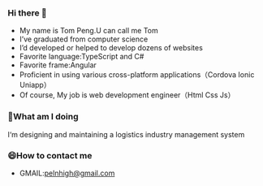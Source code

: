 ### Hi there 👋

 - My name is Tom Peng.U can call me Tom
 - I’ve graduated from computer science
 - I’d developed or helped to develop dozens of websites
 - Favorite language:TypeScript and C#
 - Favorite frame:Angular
 - Proficient in using various cross-platform applications（Cordova Ionic Uniapp）
 - Of course, My job is web development engineer（Html Css Js）

### 🤔What am I doing

I‘m designing and maintaining a logistics industry management system

### 😄How to contact me
- GMAIL:pelnhigh@gmail.com
